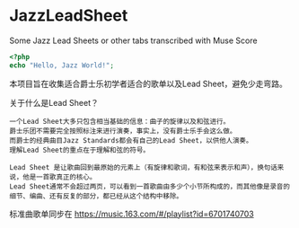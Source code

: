 # JazzLeadSheet
Some Jazz Lead Sheets or other tabs transcribed with Muse Score

```php
<?php
echo "Hello, Jazz World!";
```

本项目旨在收集适合爵士乐初学者适合的歌单以及Lead Sheet，避免少走弯路。

关于什么是Lead Sheet？

```
一个Lead Sheet大多只包含相当基础的信息：曲子的旋律以及和弦进行。
爵士乐团不需要完全按照标注来进行演奏，事实上，没有爵士乐手会这么做。
而爵士的经典曲目Jazz Standards都会有自己的Lead Sheet，以供他人演奏。
理解Lead Sheet的重点在于理解和弦的符号。

Lead Sheet 是让歌曲回到最原始的元素上（有旋律和歌词，有和弦来表示和声），换句话来说，他是一首歌真正的核心。
Lead Sheet通常不会超过两页，可以看到一首歌曲由多少个小节所构成的，而其他像是录音的细节、编曲、还有反复的部分，都已经从这个结构中移除。
```

标准曲歌单同步在 <https://music.163.com/#/playlist?id=6701740703>

